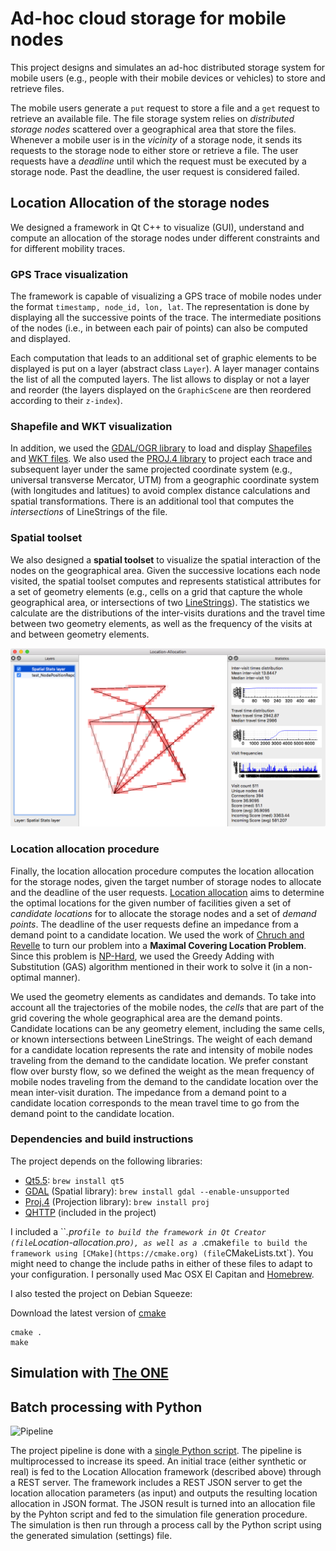 # Ad-hoc cloud storage for mobile nodes

This project designs and simulates an ad-hoc distributed storage system for mobile users (e.g., people with their mobile devices or vehicles) to store and retrieve files.

The mobile users generate a `put` request to store a file and a `get` request to retrieve an available file. The file storage system relies on *distributed storage nodes* scattered over a geographical area that store the files. Whenever a mobile user is in the *vicinity* of a storage node, it sends its requests to the storage node to either store or retrieve a file. The user requests have a *deadline* until which the request must be executed by a storage node. Past the deadline, the user request is considered failed.

## Location Allocation of the storage nodes

We designed a framework in Qt C++ to visualize (GUI), understand and compute an allocation of the storage nodes under different constraints and for different mobility traces.

### GPS Trace visualization

The framework is capable of visualizing a GPS trace of mobile nodes under the format `timestamp, node_id, lon, lat`. The representation is done by displaying all the successive points of the trace. The intermediate positions of the nodes (i.e., in between each pair of points) can also be computed and displayed.

Each computation that leads to an additional set of graphic elements to be displayed is put on a layer (abstract class `Layer`). A layer manager contains the list of all the computed layers. The list allows to display or not a layer and reorder (the layers displayed on the `GraphicScene` are then reordered according to their `z-index`).

### Shapefile and WKT visualization

In addition, we used the [GDAL/OGR library](http://www.gdal.org/ogr_apitut.html) to load and display [Shapefiles](https://en.wikipedia.org/wiki/Shapefile) and [WKT files](https://en.wikipedia.org/wiki/Well-known_text). We also used the [PROJ.4 library](https://en.wikipedia.org/wiki/PROJ.4) to project each trace and subsequent layer under the same projected coordinate system (e.g., universal transverse Mercator, UTM) from a geographic coordinate system (with longitudes and latitues) to avoid complex distance calculations and spatial transformations. There is an additional tool that computes the *intersections* of LineStrings of the file.

### Spatial toolset

We also designed a **spatial toolset** to visualize the spatial interaction of the nodes on the geographical area. Given the successive locations each node visited, the spatial toolset computes and represents statistical attributes for a set of geometry elements (e.g., cells on a grid that capture the whole geographical area, or intersections of two [LineStrings](https://msdn.microsoft.com/en-us/library/bb895372.aspx)). The statistics we calculate are the distributions of the inter-visits durations and the travel time between two geometry elements, as well as the frequency of the visits at and between geometry elements.

![Spatial toolset preview](img/spatial-toolset.png)

### Location allocation procedure

Finally, the location allocation procedure computes the location allocation for the storage nodes, given the target number of storage nodes to allocate and the deadline of the user requests. [Location allocation](https://en.wikipedia.org/wiki/Location-allocation) aims to determine the optimal locations for the given number of facilities given a set of *candidate locations* for to allocate the storage nodes and a set of *demand points*. The deadline of the user requests define an impedance from a demand point to a candidate location. We used the work of [Chruch and Revelle](references/MCLP.pdf) to turn our problem into a **Maximal Covering Location Problem**. Since this problem is [NP-Hard](references/MCLP-NP-hard.pdf), we used the Greedy Adding with Substitution (GAS) algorithm mentioned in their work to solve it (in a non-optimal manner).

We used the geometry elements as candidates and demands. To take into account all the trajectories of the mobile nodes, the *cells* that are part of the grid covering the whole geographical area are the demand points. Candidate locations can be any geometry element, including the same cells, or known intersections between LineStrings. The weight of each demand for a candidate location represents the rate and intensity of mobile nodes traveling from the demand to the candidate location. We prefer constant flow over bursty flow, so we defined the weight as the mean frequency of mobile nodes traveling from the demand to the candidate location over the mean inter-visit duration. The impedance from a demand point to a candidate location corresponds to the mean travel time to go from the demand point to the candidate location.

### Dependencies and build instructions

The project depends on the following libraries:

 - [Qt5.5](http://www.qt.io/qt5-5/): `brew install qt5`
 - [GDAL](http://www.gdal.org) (Spatial library): `brew install gdal --enable-unsupported`
 - [Proj.4](https://github.com/OSGeo/proj.4) (Projection library): `brew install proj`
 - [QHTTP](https://github.com/azadkuh/qhttp) (included in the project)

I included a ``*.pro` file to build the framework in Qt Creator (file `Location-allocation.pro`), as well as a `*.cmake` file to build the framework using [CMake](https://cmake.org) (file `CMakeLists.txt`). You might need to change the include paths in either of these files to adapt to your configuration. I personally used Mac OSX El Capitan and [Homebrew](http://brew.sh).

I also tested the project on Debian Squeeze:

Download the latest version of [cmake](https://cmake.org/download/)
```
cmake .
make
```

## Simulation with [The ONE](http://akeranen.github.io/the-one/)

## Batch processing with Python

![Pipeline](https://docs.google.com/drawings/d/1_q_WWJcKD8aF9Pf2z6-T0sy_SF4RlOV5jdMZ3Tb-rzc/pub?w=960&h=224)

The project pipeline is done with a [single Python script](src/master/scripts/projectPipeline.py).
The pipeline is multiprocessed to increase its speed. An initial trace (either synthetic or real) is fed to the Location Allocation framework (described above) through a REST server. The framework includes a REST JSON server to get the location allocation parameters (as input) and outputs the resulting location allocation in JSON format. The JSON result is turned into an allocation file by the Pyhton script and fed to the simulation file generation procedure. The simulation is then run through a process call by the Python script using the generated simulation (settings) file.
